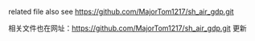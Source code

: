 related file also see https://github.com/MajorTom1217/sh_air_gdp.git

相关文件也在网址：https://github.com/MajorTom1217/sh_air_gdp.git 更新
